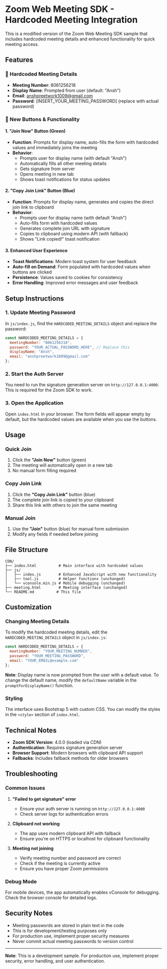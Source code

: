 # Zoom Web Meeting SDK - Hardcoded Meeting Integration

This is a modified version of the Zoom Web Meeting SDK sample that includes hardcoded meeting details and enhanced functionality for quick meeting access.

## Features

### 🎯 Hardcoded Meeting Details
- **Meeting Number**: 8061256218
- **Display Name**: Prompted from user (default: "Ansh")
- **Email**: anshpreetwork1009@gmail.com
- **Password**: [INSERT_YOUR_MEETING_PASSWORD] (replace with actual password)

### 🚀 New Buttons & Functionality

#### 1. "Join Now" Button (Green)
- **Function**: Prompts for display name, auto-fills the form with hardcoded values and immediately joins the meeting
- **Behavior**: 
  - Prompts user for display name (with default "Ansh")
  - Automatically fills all other meeting details
  - Gets signature from server
  - Opens meeting in new tab
  - Shows toast notifications for status updates

#### 2. "Copy Join Link" Button (Blue)
- **Function**: Prompts for display name, generates and copies the direct join link to clipboard
- **Behavior**:
  - Prompts user for display name (with default "Ansh")
  - Auto-fills form with hardcoded values
  - Generates complete join URL with signature
  - Copies to clipboard using modern API (with fallback)
  - Shows "Link copied!" toast notification

#### 3. Enhanced User Experience
- **Toast Notifications**: Modern toast system for user feedback
- **Auto-fill on Demand**: Form populated with hardcoded values when buttons are clicked
- **Persistence**: Values saved to cookies for consistency
- **Error Handling**: Improved error messages and user feedback

## Setup Instructions

### 1. Update Meeting Password
In `js/index.js`, find the `HARDCODED_MEETING_DETAILS` object and replace the password:

```javascript
const HARDCODED_MEETING_DETAILS = {
  meetingNumber: "8061256218",
  password: "YOUR_ACTUAL_PASSWORD_HERE", // Replace this
  displayName: "Ansh",
  email: "anshpreetwork1009@gmail.com"
};
```

### 2. Start the Auth Server
You need to run the signature generation server on `http://127.0.0.1:4000`. This is required for the Zoom SDK to work.

### 3. Open the Application
Open `index.html` in your browser. The form fields will appear empty by default, but the hardcoded values are available when you use the buttons.

## Usage

### Quick Join
1. Click the **"Join Now"** button (green)
2. The meeting will automatically open in a new tab
3. No manual form filling required

### Copy Join Link
1. Click the **"Copy Join Link"** button (blue)
2. The complete join link is copied to your clipboard
3. Share this link with others to join the same meeting

### Manual Join
1. Use the **"Join"** button (blue) for manual form submission
2. Modify any fields if needed before joining

## File Structure

```
CDN/
├── index.html          # Main interface with hardcoded values
├── js/
│   ├── index.js        # Enhanced JavaScript with new functionality
│   ├── tool.js         # Helper functions (unchanged)
│   └── vconsole.min.js # Mobile debugging (unchanged)
├── meeting.html        # Meeting interface (unchanged)
└── README.md          # This file
```

## Customization

### Changing Meeting Details
To modify the hardcoded meeting details, edit the `HARDCODED_MEETING_DETAILS` object in `js/index.js`:

```javascript
const HARDCODED_MEETING_DETAILS = {
  meetingNumber: "YOUR_MEETING_NUMBER",
  password: "YOUR_MEETING_PASSWORD",
  email: "YOUR_EMAIL@example.com"
};
```

**Note**: Display name is now prompted from the user with a default value. To change the default name, modify the `defaultName` variable in the `promptForDisplayName()` function.

### Styling
The interface uses Bootstrap 5 with custom CSS. You can modify the styles in the `<style>` section of `index.html`.

## Technical Notes

- **Zoom SDK Version**: 4.0.0 (loaded via CDN)
- **Authentication**: Requires signature generation server
- **Browser Support**: Modern browsers with clipboard API support
- **Fallbacks**: Includes fallback methods for older browsers

## Troubleshooting

### Common Issues

1. **"Failed to get signature" error**
   - Ensure your auth server is running on `http://127.0.0.1:4000`
   - Check server logs for authentication errors

2. **Clipboard not working**
   - The app uses modern clipboard API with fallback
   - Ensure you're on HTTPS or localhost for clipboard functionality

3. **Meeting not joining**
   - Verify meeting number and password are correct
   - Check if the meeting is currently active
   - Ensure you have proper Zoom permissions

### Debug Mode
For mobile devices, the app automatically enables vConsole for debugging. Check the browser console for detailed logs.

## Security Notes

- Meeting passwords are stored in plain text in the code
- This is for development/testing purposes only
- For production use, implement proper security measures
- Never commit actual meeting passwords to version control

---

**Note**: This is a development sample. For production use, implement proper security, error handling, and user authentication. 